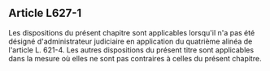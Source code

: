 Article L627-1
----
Les dispositions du présent chapitre sont applicables lorsqu'il n'a pas été
désigné d'administrateur judiciaire en application du quatrième alinéa de
l'article L. 621-4. Les autres dispositions du présent titre sont applicables
dans la mesure où elles ne sont pas contraires à celles du présent chapitre.
